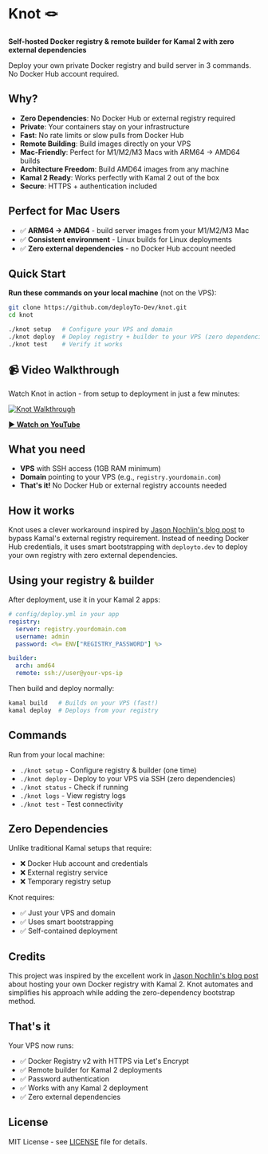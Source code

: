 # Knot 🪢

**Self-hosted Docker registry & remote builder for Kamal 2 with zero external dependencies**

Deploy your own private Docker registry and build server in 3 commands. No Docker Hub account required.

## Why?

- **Zero Dependencies**: No Docker Hub or external registry required
- **Private**: Your containers stay on your infrastructure  
- **Fast**: No rate limits or slow pulls from Docker Hub
- **Remote Building**: Build images directly on your VPS
- **Mac-Friendly**: Perfect for M1/M2/M3 Macs with ARM64 → AMD64 builds
- **Architecture Freedom**: Build AMD64 images from any machine
- **Kamal 2 Ready**: Works perfectly with Kamal 2 out of the box
- **Secure**: HTTPS + authentication included

## Perfect for Mac Users

- ✅ **ARM64 → AMD64** - build server images from your M1/M2/M3 Mac  
- ✅ **Consistent environment** - Linux builds for Linux deployments
- ✅ **Zero external dependencies** - no Docker Hub account needed

## Quick Start

**Run these commands on your local machine** (not on the VPS):

```bash
git clone https://github.com/deployTo-Dev/knot.git
cd knot

./knot setup   # Configure your VPS and domain
./knot deploy  # Deploy registry + builder to your VPS (zero dependencies!)
./knot test    # Verify it works
```

## 📹 Video Walkthrough

Watch Knot in action - from setup to deployment in just a few minutes:

[![Knot Walkthrough](https://img.youtube.com/vi/pNO0p8X1udc/0.jpg)](https://www.youtube.com/watch?v=pNO0p8X1udc)

**[▶️ Watch on YouTube](https://www.youtube.com/watch?v=pNO0p8X1udc)**

## What you need

- **VPS** with SSH access (1GB RAM minimum)
- **Domain** pointing to your VPS (e.g., `registry.yourdomain.com`)  
- **That's it!** No Docker Hub or external registry accounts needed

## How it works

Knot uses a clever workaround inspired by [Jason Nochlin's blog post](https://nochlin.com/blog/host-your-own-docker-registry-with-kamal-2#conclusion) to bypass Kamal's external registry requirement. Instead of needing Docker Hub credentials, it uses smart bootstrapping with `deployto.dev` to deploy your own registry with zero external dependencies.

## Using your registry & builder

After deployment, use it in your Kamal 2 apps:

```yaml
# config/deploy.yml in your app
registry:
  server: registry.yourdomain.com
  username: admin
  password: <%= ENV["REGISTRY_PASSWORD"] %>

builder:
  arch: amd64
  remote: ssh://user@your-vps-ip
```

Then build and deploy normally:
```bash
kamal build   # Builds on your VPS (fast!)
kamal deploy  # Deploys from your registry
```

## Commands

Run from your local machine:

- `./knot setup` - Configure registry & builder (one time)
- `./knot deploy` - Deploy to your VPS via SSH (zero dependencies)
- `./knot status` - Check if running
- `./knot logs` - View registry logs
- `./knot test` - Test connectivity

## Zero Dependencies

Unlike traditional Kamal setups that require:
- ❌ Docker Hub account and credentials
- ❌ External registry service
- ❌ Temporary registry setup

Knot requires:
- ✅ Just your VPS and domain
- ✅ Uses smart bootstrapping
- ✅ Self-contained deployment

## Credits

This project was inspired by the excellent work in [Jason Nochlin's blog post](https://nochlin.com/blog/host-your-own-docker-registry-with-kamal-2#conclusion) about hosting your own Docker registry with Kamal 2. Knot automates and simplifies his approach while adding the zero-dependency bootstrap method.

## That's it

Your VPS now runs:
- ✅ Docker Registry v2 with HTTPS via Let's Encrypt
- ✅ Remote builder for Kamal 2 deployments
- ✅ Password authentication  
- ✅ Works with any Kamal 2 deployment 
- ✅ Zero external dependencies

## License

MIT License - see [LICENSE](LICENSE) file for details. 